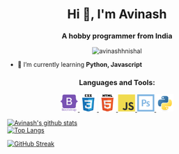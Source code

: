 <h1 align="center">Hi 👋, I'm Avinash</h1>
<h3 align="center">A hobby programmer from India</h3>

<p align="center"> <img src="https://komarev.com/ghpvc/?username=avinashhnishal&label=Profile%20views&color=0e75b6&style=flat" alt="avinashhnishal" /> </p>

- 🌱 I’m currently learning **Python, Javascript**

<p align="left">
</p>

<h3 align="center">Languages and Tools:</h3>
<p align="center"> <a href="https://getbootstrap.com" target="_blank" rel="noreferrer"> <img src="https://raw.githubusercontent.com/devicons/devicon/master/icons/bootstrap/bootstrap-plain-wordmark.svg" alt="bootstrap" width="40" height="40"/> </a> <a href="https://www.w3schools.com/css/" target="_blank" rel="noreferrer"> <img src="https://raw.githubusercontent.com/devicons/devicon/master/icons/css3/css3-original-wordmark.svg" alt="css3" width="40" height="40"/> </a> <a href="https://www.w3.org/html/" target="_blank" rel="noreferrer"> <img src="https://raw.githubusercontent.com/devicons/devicon/master/icons/html5/html5-original-wordmark.svg" alt="html5" width="40" height="40"/> </a> <a href="https://developer.mozilla.org/en-US/docs/Web/JavaScript" target="_blank" rel="noreferrer"> <img src="https://raw.githubusercontent.com/devicons/devicon/master/icons/javascript/javascript-original.svg" alt="javascript" width="40" height="40"/> </a> <a href="https://www.photoshop.com/en" target="_blank" rel="noreferrer"> <img src="https://raw.githubusercontent.com/devicons/devicon/master/icons/photoshop/photoshop-line.svg" alt="photoshop" width="40" height="40"/> </a> <a href="https://www.python.org" target="_blank" rel="noreferrer"> <img src="https://raw.githubusercontent.com/devicons/devicon/master/icons/python/python-original.svg" alt="python" width="40" height="40"/> </a> </p>

[![Avinash's github stats](https://github-readme-stats.vercel.app/api?username=avinashhnishal&count_private=true&show_icons=true&theme=radical&hide_rank=false&hide_border=True&border_radius=10)](https://github.com/anuraghazra/github-readme-stats)<br>
 [![Top Langs](https://github-readme-stats.vercel.app/api/top-langs/?username=avinashhnishal&langs_count=5&theme=radical&hide_border=True&border_radius=10)](https://github.com/anuraghazra/github-readme-stats)    

[![GitHub Streak](https://github-readme-streak-stats.herokuapp.com/?user=avinashhnishal&theme=dark)](https://git.io/streak-stats)
